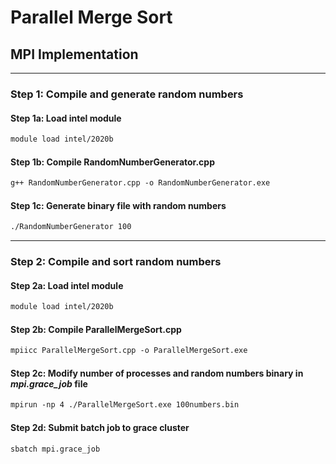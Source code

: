 # Parallel Merge Sort

## MPI Implementation

---

### **Step 1: Compile and generate random numbers**

#### Step 1a: Load intel module

```txt
module load intel/2020b
```

#### Step 1b: Compile RandomNumberGenerator.cpp

```txt
g++ RandomNumberGenerator.cpp -o RandomNumberGenerator.exe
```

#### Step 1c: Generate binary file with random numbers

```txt
./RandomNumberGenerator 100
```

---

### **Step 2: Compile and sort random numbers**

#### Step 2a: Load intel module

```txt
module load intel/2020b
```

#### Step 2b: Compile ParallelMergeSort.cpp

```txt
mpiicc ParallelMergeSort.cpp -o ParallelMergeSort.exe
```

#### Step 2c: Modify number of processes and random numbers binary in *mpi.grace_job* file

```txt
mpirun -np 4 ./ParallelMergeSort.exe 100numbers.bin
```

#### Step 2d: Submit batch job to grace cluster

```txt
sbatch mpi.grace_job
```
